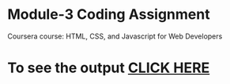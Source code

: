 

# Module-3 Coding Assignment

Coursera course: HTML, CSS, and Javascript for Web Developers

# To see the output [CLICK HERE](https://vineet12kotari.github.io/jhu-web-development-coursera/MODULE%203_SOLUTION/)

